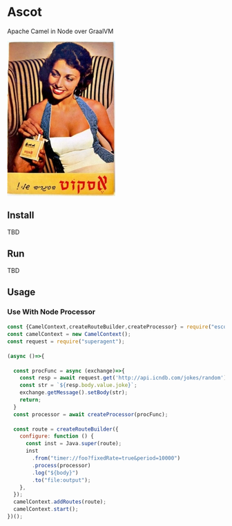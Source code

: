 # Ascot
Apache Camel in Node over GraalVM

![Image of Ascot Cigarette](/docs/ascot.jpg)

## Install

TBD

## Run

TBD

## Usage

### Use With Node Processor
```javascript
const {CamelContext,createRouteBuilder,createProcessor} = require("escot");
const camelContext = new CamelContext();
const request = require("superagent");

(async ()=>{

  const procFunc = async (exchange)=>{
    const resp = await request.get('http://api.icndb.com/jokes/random').accept('application/json');
    const str = `${resp.body.value.joke}`;
    exchange.getMessage().setBody(str);
    return;
  }
  const processor = await createProcessor(procFunc);

  const route = createRouteBuilder({
    configure: function () {
      const inst = Java.super(route);
      inst
        .from("timer://foo?fixedRate=true&period=10000")
        .process(processor)
        .log("${body}")
        .to("file:output");
    },
  });
  camelContext.addRoutes(route);
  camelContext.start();
})();

```
